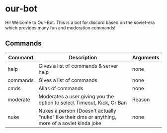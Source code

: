 # our-bot
Hi! Welcome to Our-Bot. This is a bot for discord based on the soviet-era  which provides many fun and moderation commands!

Commands
---

 | Command  | Description                            | Arguments |
|----------|----------------------------------------|-----------|
| help     | Gives a list of commands & server help | none      |
| commands | Gives a list of commands               | none      |
| cmds     | Alias of commands                      | none      |
| moderate | Moderates a user giving you the option to select Timeout, Kick, Or Ban | Reason |
| nuke     | Nukes a person (Doesn't actually "nuke" like their dms or anything, more of a soviet kinda joke | none |
